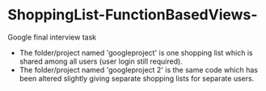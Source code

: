 # ShoppingList-FunctionBasedViews-

Google final interview task

- The folder/project named 'googleproject' is one shopping list which is shared among all users (user login still required).
- The folder/project named 'googleproject 2' is the same code which has been altered slightly giving separate shopping lists for separate users.
